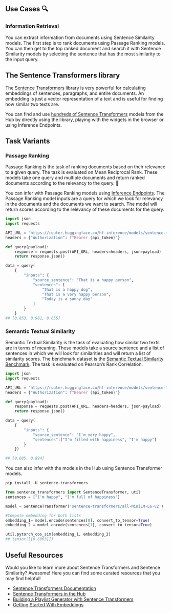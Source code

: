## Use Cases 🔍

### Information Retrieval

You can extract information from documents using Sentence Similarity models. The first step is to rank documents using Passage Ranking models. You can then get to the top ranked document and search it with Sentence Similarity models by selecting the sentence that has the most similarity to the input query.

## The Sentence Transformers library

The [Sentence Transformers](https://www.sbert.net/) library is very powerful for calculating embeddings of sentences, paragraphs, and entire documents. An embedding is just a vector representation of a text and is useful for finding how similar two texts are.

You can find and use [hundreds of Sentence Transformers](https://huggingface.co/models?library=sentence-transformers&sort=downloads) models from the Hub by directly using the library, playing with the widgets in the browser or using Inference Endpoints.

## Task Variants

### Passage Ranking

Passage Ranking is the task of ranking documents based on their relevance to a given query. The task is evaluated on Mean Reciprocal Rank. These models take one query and multiple documents and return ranked documents according to the relevancy to the query. 📄

You can infer with Passage Ranking models using [Inference Endpoints](https://huggingface.co/inference-endpoints). The Passage Ranking model inputs are a query for which we look for relevancy in the documents and the documents we want to search. The model will return scores according to the relevancy of these documents for the query.

```python
import json
import requests

API_URL = "https://router.huggingface.co/hf-inference/models/sentence-transformers/msmarco-distilbert-base-tas-b"
headers = {"Authorization": f"Bearer {api_token}"}

def query(payload):
    response = requests.post(API_URL, headers=headers, json=payload)
    return response.json()

data = query(
    {
        "inputs": {
            "source_sentence": "That is a happy person",
            "sentences": [
                "That is a happy dog",
                "That is a very happy person",
                "Today is a sunny day"
            ]
        }
    }
## [0.853, 0.981, 0.655]
```

### Semantic Textual Similarity

Semantic Textual Similarity is the task of evaluating how similar two texts are in terms of meaning. These models take a source sentence and a list of sentences in which we will look for similarities and will return a list of similarity scores. The benchmark dataset is the [Semantic Textual Similarity Benchmark](http://ixa2.si.ehu.eus/stswiki/index.php/STSbenchmark). The task is evaluated on Pearson’s Rank Correlation.

```python
import json
import requests

API_URL = "https://router.huggingface.co/hf-inference/models/sentence-transformers/all-MiniLM-L6-v2"
headers = {"Authorization": f"Bearer {api_token}"}

def query(payload):
    response = requests.post(API_URL, headers=headers, json=payload)
    return response.json()

data = query(
    {
        "inputs": {
            "source_sentence": "I'm very happy",
            "sentences":["I'm filled with happiness", "I'm happy"]
        }
    })

## [0.605, 0.894]
```

You can also infer with the models in the Hub using Sentence Transformer models.

```python
pip install -U sentence-transformers

from sentence_transformers import SentenceTransformer, util
sentences = ["I'm happy", "I'm full of happiness"]

model = SentenceTransformer('sentence-transformers/all-MiniLM-L6-v2')

#Compute embedding for both lists
embedding_1= model.encode(sentences[0], convert_to_tensor=True)
embedding_2 = model.encode(sentences[1], convert_to_tensor=True)

util.pytorch_cos_sim(embedding_1, embedding_2)
## tensor([[0.6003]])
```

## Useful Resources

Would you like to learn more about Sentence Transformers and Sentence Similarity? Awesome! Here you can find some curated resources that you may find helpful!

- [Sentence Transformers Documentation](https://www.sbert.net/)
- [Sentence Transformers in the Hub](https://huggingface.co/blog/sentence-transformers-in-the-hub)
- [Building a Playlist Generator with Sentence Transformers](https://huggingface.co/blog/playlist-generator)
- [Getting Started With Embeddings](https://huggingface.co/blog/getting-started-with-embeddings)
